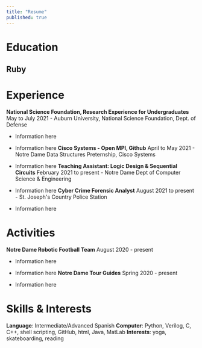 ```yaml
---
title: "Resume"
published: true
---
```


# Education
## Ruby

# Experience
**National Science Foundation, Research Experience for Undergraduates**
  May to July 2021 - Auburn University, National Science Foundation, Dept. of Defense

 - Information here
 - Information here
**Cisco Systems - Open MPI, Github**
  April to May 2021 - Notre Dame Data Structures Preternship, Cisco Systems

 - Information here
**Teaching Assistant: Logic Design & Sequential Circuits**
  February 2021 to present - Notre Dame Dept of Computer Science & Engineering

 - Information here
**Cyber Crime Forensic Analyst**
  August 2021 to present - St. Joseph's Country Police Station

 - Information here


# Activities
**Notre Dame Robotic Football Team**
  August 2020 - present

 - Information here
 - Information here
**Notre Dame Tour Guides**
  Spring 2020 - present

 - Information here


# Skills & Interests
**Language**: Intermediate/Advanced Spanish
**Computer**: Python, Verilog, C, C++, shell scripting, GitHub, html, Java, MatLab
**Interests**: yoga, skateboarding, reading
